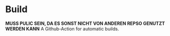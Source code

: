 # Build
**MUSS PULIC SEIN, DA ES SONST NICHT VON ANDEREN REPSO GENUTZT WERDEN KANN**
A Github-Action for automatic builds.
